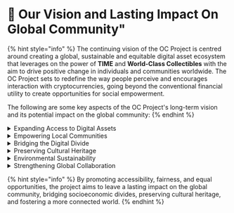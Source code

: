 # 🛫 Our Vision and Lasting Impact On Global Community"

{% hint style="info" %}
The continuing vision of the OC Project is centred around creating a global, sustainable and equitable digital asset ecosystem that leverages on the power of **TIME** and **World-Class Collectibles** with the aim to drive positive change in individuals and communities worldwide. The OC Project sets to redefine the way people perceive and encourages interaction with cryptocurrencies, going beyond the conventional financial utility to create opportunities for social empowerment.

The following are some key aspects of the OC Project's long-term vision and its potential impact on the global community:
{% endhint %}

<details>

<summary>Expanding Access to Digital Assets</summary>

The OC Project's mission is to make digital assets more accessible to a broader audience, particularly those in underprivileged communities. Through partnerships with NGOs and staged roadshows, the project aims to provide individuals with the tools and knowledge necessary to participate in the world of cryptocurrencies, fostering financial inclusion and social mobility.

</details>

<details>

<summary>Empowering Local Communities</summary>

By working closely with local organizations, the OC Project aims to empower communities by providing education, resources, and opportunities to engage with digital assets. This grassroots approach ensures that the project's impact is felt at the community level, driving economic development and fostering self-sustaining growth.

</details>

<details>

<summary>Bridging the Digital Divide</summary>

The OC Project seeks to address the widening digital divide by providing equal opportunities for individuals from different socioeconomic backgrounds to participate in the digital asset space. By promoting fairness and equal access to resources, the project aims to reduce income inequality and empower individuals across the globe.

</details>

<details>

<summary>Preserving Cultural Heritage</summary>

By connecting the OC tokens to a diverse range of valuable collectibles, the project contributes to the preservation of cultural heritage, showcasing the unique stories, history, and artistry behind each collectible. This approach enhances the appreciation for global cultural diversity and helps to preserve these treasures for future generations.

</details>

<details>

<summary>Environmental Sustainability</summary>

The OC Project's proof of time mining concept offers a more sustainable alternative to traditional energy-intensive mining processes, promoting responsible digital asset management practices. By reducing the environmental footprint associated with cryptocurrency mining, the project contributes to a greener and more sustainable future.

</details>

<details>

<summary>Strengthening Global Collaboration</summary>

The OC Project fosters collaboration and cooperation among different stakeholders, including collectors, miners, NGOs, and the global community at large. By bringing together individuals from various backgrounds and cultures, the project encourages the exchange of ideas, knowledge, and expertise, resulting in a more interconnected and harmonious global society.

</details>

{% hint style="info" %}
By promoting accessibility, fairness, and equal opportunities, the project aims to leave a lasting impact on the global community, bridging socioeconomic divides, preserving cultural heritage, and fostering a more connected world.
{% endhint %}
